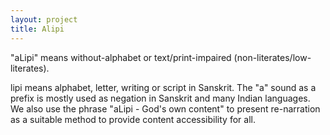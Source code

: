```yaml
---
layout: project
title: Alipi
---
```


"aLipi" means without-alphabet or text/print-impaired (non-literates/low-literates).

lipi means alphabet, letter, writing or script in Sanskrit. The "a" sound as a prefix is mostly used as negation in Sanskrit and many Indian languages. We also use the phrase "aLipi - God's own content" to present re-narration as a suitable method to provide content accessibility for all. 